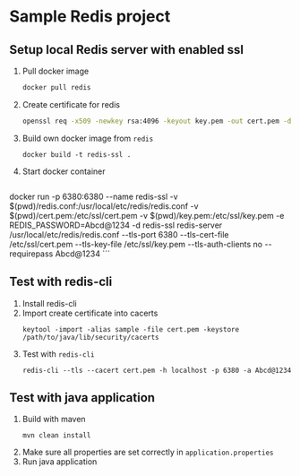 # Sample Redis project

## Setup local Redis server with enabled ssl
1. Pull docker image
    ```sh
    docker pull redis
    ```
2. Create certificate for redis
    ```sh
    openssl req -x509 -newkey rsa:4096 -keyout key.pem -out cert.pem -days 365 -nodes
    ```
3. Build own docker image from `redis`
    ```shell
    docker build -t redis-ssl .
    ```
4. Start docker container
    ```shell
docker run -p 6380:6380 --name redis-ssl -v $(pwd)/redis.conf:/usr/local/etc/redis/redis.conf -v $(pwd)/cert.pem:/etc/ssl/cert.pem -v $(pwd)/key.pem:/etc/ssl/key.pem -e REDIS_PASSWORD=Abcd@1234 -d redis-ssl redis-server /usr/local/etc/redis/redis.conf --tls-port 6380 --tls-cert-file /etc/ssl/cert.pem --tls-key-file /etc/ssl/key.pem --tls-auth-clients no --requirepass Abcd@1234    ```
## Test with redis-cli
1. Install redis-cli
2. Import create certificate into cacerts
    ```shell
    keytool -import -alias sample -file cert.pem -keystore /path/to/java/lib/security/cacerts
    ```
3. Test with `redis-cli`
    ```shell
    redis-cli --tls --cacert cert.pem -h localhost -p 6380 -a Abcd@1234
    ```
   
## Test with java application
1. Build with maven
    ```shell
    mvn clean install
    ```
2. Make sure all properties are set correctly in `application.properties`
3. Run java application
```shell

```